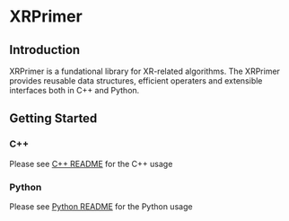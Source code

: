 # XRPrimer

## Introduction

XRPrimer is a fundational library for XR-related algorithms.
The XRPrimer provides reusable data structures, efficient operaters and extensible interfaces both in C++ and Python.


## Getting Started

### C++

Please see [C++ README](cpp/README.md) for the C++ usage

### Python

Please see [Python README](python/README.md) for the Python usage
